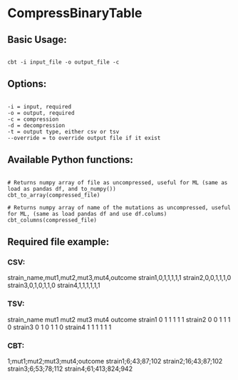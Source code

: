 # CompressBinaryTable
 
## Basic Usage:

```console

cbt -i input_file -o output_file -c 

```

## Options:

```console

-i = input, required 
-o = output, required 
-c = compression 
-d = decompression 
-t = output type, either csv or tsv 
--override = to override output file if it exist 

```

## Available Python functions:

```

# Returns numpy array of file as uncompressed, useful for ML (same as load as pandas df, and to_numpy())
cbt_to_array(compressed_file)

# Returns numpy array of name of the mutations as uncompressed, useful for ML, (same as load pandas df and use df.colums)
cbt_columns(compressed_file)

```

## Required file example:

### CSV:

strain_name,mut1,mut2,mut3,mut4,outcome
strain1,0,1,1,1,1,1
strain2,0,0,1,1,1,0
strain3,0,1,0,1,1,0
strain4,1,1,1,1,1,1

### TSV:

strain_name mut1    mut2    mut3    mut4    outcome
strain1 0   1   1   1   1   1
strain2 0   0   1   1   1   0
strain3 0   1   0   1   1   0
strain4 1   1   1   1   1   1

### CBT:

1;mut1;mut2;mut3;mut4;outcome
strain1;6;43;87;102
strain2;16;43;87;102
strain3;6;53;78;112
strain4;61;413;824;942



